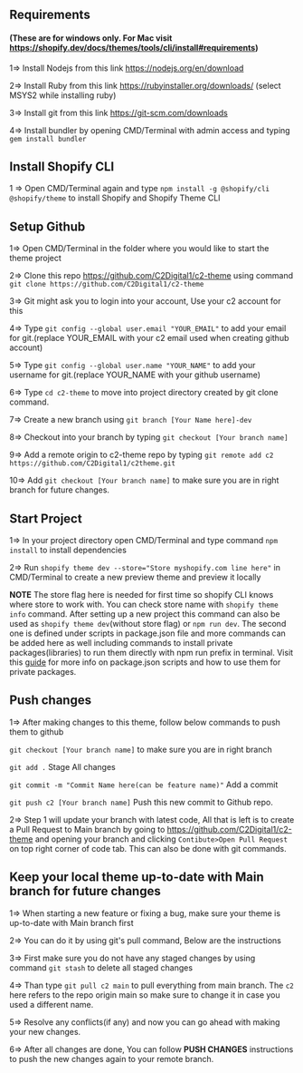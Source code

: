 ## Requirements 
#### (These are for windows only. For Mac visit https://shopify.dev/docs/themes/tools/cli/install#requirements)
1=> Install Nodejs from this link https://nodejs.org/en/download

2=> Install Ruby from this link https://rubyinstaller.org/downloads/ (select MSYS2 while installing ruby)

3=> Install git from this link https://git-scm.com/downloads

4=> Install bundler by opening CMD/Terminal with admin access and typing `gem install bundler`

## Install Shopify CLI 

1 => Open CMD/Terminal again and type `npm install -g @shopify/cli @shopify/theme` to install Shopify and Shopify Theme CLI 

## Setup Github
1=> Open CMD/Terminal in the folder where you would like to start the theme project 

2=> Clone this repo https://github.com/C2Digital1/c2-theme using command `git clone https://github.com/C2Digital1/c2-theme` 

3=> Git might ask you to login into your account, Use your c2 account for this 

4=> Type `git config --global user.email "YOUR_EMAIL"` to add your email for git.(replace YOUR_EMAIL with your c2 email used when creating github account)

5=> Type `git config --global user.name "YOUR_NAME"` to add your username for git.(replace YOUR_NAME with your github username)

6=> Type `cd c2-theme` to move into project directory created by git clone command.

7=> Create a new branch using `git branch [Your Name here]-dev`

8=> Checkout into your branch by typing `git checkout [Your branch name]`

9=> Add a remote origin to c2-theme repo by typing `git remote add c2 https://github.com/C2Digital1/c2theme.git`

10=> Add `git checkout [Your branch name]` to make sure you are in right branch for future changes.



## Start Project

1=> In your project directory open CMD/Terminal and type command `npm install` to install dependencies 

2=> Run `shopify theme dev --store="Store myshopify.com line here"` in CMD/Terminal to create a new preview theme and preview it locally

**NOTE** The store flag here is needed for first time so shopify CLI knows where store to work with. You can check store name with `shopify theme info` command. After setting up a new project this command can also be used as `shopify theme dev`(without store flag) or `npm run dev`. The second one is defined under scripts in package.json file and more commands can be added here as well including commands to install private packages(libraries) to run them directly with  npm run prefix in terminal. Visit this [guide](https://github.com/C2Digital1/c2-theme/blob/main/Shopify-CLI.md) for more info on package.json scripts and how to use them for private packages.

## Push changes

1=> After making changes to this theme, follow below commands to push them to github

`git checkout [Your branch name]` to make sure you are in right branch

`git add .` Stage All changes

`git commit -m "Commit Name here(can be feature name)"` Add a commit 

`git push c2 [Your branch name]` Push this new commit to Github repo.


2=> Step 1 will update your branch with latest code, All that is left is to create a Pull Request to Main branch by going to https://github.com/C2Digital1/c2-theme and opening your branch and clicking `Contibute>Open Pull Request` on top right corner of code tab. This can also be done with git commands.


## Keep your local theme up-to-date with Main branch for future changes

1=> When starting a new feature or fixing a bug, make sure your theme is up-to-date with Main branch first

2=> You can do it by using git's pull command, Below are the instructions

3=> First make sure you do not have any staged changes by using command `git stash` to delete all staged changes

4=> Than type `git pull c2 main` to pull everything from main branch. The `c2` here refers to the repo origin main so make sure to change it in case you used a different name.

5=> Resolve any conflicts(if any) and now you can go  ahead with making your new changes.

6=> After all changes are done, You can follow **PUSH CHANGES** instructions to push the new changes again to your remote branch.